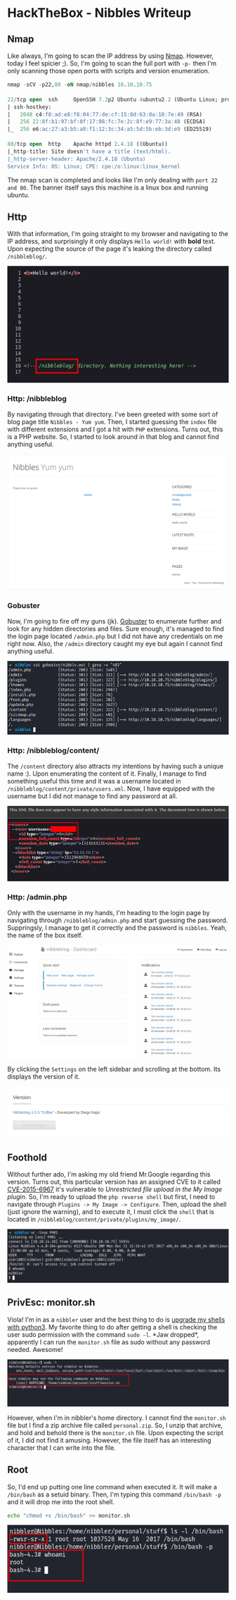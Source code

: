 # HackTheBox - Nibbles Writeup


## Nmap
Like always, I'm going to scan the IP address by using [Nmap](https://nmap.org/). However, today I feel spicier ;). So, I'm going to scan the full port with `-p-` then I'm only scanning those open ports with scripts and version enumeration.

```sql
nmap -sCV -p22,80 -oN nmap/nibbles 10.10.10.75

22/tcp open  ssh     OpenSSH 7.2p2 Ubuntu 4ubuntu2.2 (Ubuntu Linux; protocol 2.0)
| ssh-hostkey: 
|   2048 c4:f8:ad:e8:f8:04:77:de:cf:15:0d:63:0a:18:7e:49 (RSA)
|   256 22:8f:b1:97:bf:0f:17:08:fc:7e:2c:8f:e9:77:3a:48 (ECDSA)
|_  256 e6:ac:27:a3:b5:a9:f1:12:3c:34:a5:5d:5b:eb:3d:e9 (ED25519)

80/tcp open  http    Apache httpd 2.4.18 ((Ubuntu))
|_http-title: Site doesn't have a title (text/html).
|_http-server-header: Apache/2.4.18 (Ubuntu)
Service Info: OS: Linux; CPE: cpe:/o:linux:linux_kernel
```

The nmap scan is completed and looks like I'm only dealing with `port 22 and 80`. The banner itself says this machine is a linux box and running ubuntu.

## Http
With that information, I'm going straight to my browser and navigating to the IP address, and surprisingly it only displays `Hello world!` with **bold** text. Upon expecting the source of the page it's leaking the directory called `/nibbleblog/`.

![view page source](view-page-source.png "view page source")

### Http: /nibbleblog
By navigating through that directory. I've been greeted with some sort of blog page title `Nibbles - Yum yum`.  Then, I started guessing the `index` file with different extensions and I got a hit with `PHP` extensions. Turns out, this is a PHP website. So, I started to look around in that blog and cannot find anything useful.

![nibbles yum yum](nibbles-yum-yum.png "nibbles yum yum")

### Gobuster
Now, I'm going to fire off my guns (jk). [Gobuster](https://github.com/OJ/gobuster) to enumerate further and look for any hidden directories and files. Sure enough, it's managed to find the login page located `/admin.php` but I did not have any credentials on me right now. Also, the `/admin` directory caught my eye but again I cannot find anything useful.

![gobuster](gobuster-result.png "gobuster")

### Http: /nibbleblog/content/
The `/content` directory also attracts my intentions by having such a unique name :). Upon enumerating the content of it. Finally, I manage to find something useful this time and it was a username located in `/nibbleblog/content/private/users.xml`. Now, I have equipped with the username but I did not manage to find any password at all.

![found the username](found-the-username.png "found the username")

### Http: /admin.php
Only with the username in my hands, I'm heading to the login page by navigating through `/nibbleblog/admin.php` and start guessing the password. Suppringsly, I manage to get it correctly and the password is `nibbles`. Yeah, the name of the box itself.

![nibbleblog dashboard](nibbleblog-dashboard.png "nibbleblog dashboard")

By clicking the `Settings` on the left sidebar and scrolling at the bottom. Its displays the version of it.

![nibbleblog version](nibbleblog-version-4.png "nibbleblog version")

## Foothold
Without further ado, I'm asking my old friend Mr.Google regarding this version. Turns out, this particular version has an assigned CVE to it called [CVE-2015-6967](https://nvd.nist.gov/vuln/detail/CVE-2015-6967) it's vulnerable to _Unrestricted file upload in the My Image plugin</font>_. So, I'm ready to upload the `php reverse shell` but first, I need to navigate through `Plugins -> My Image -> Configure`. Then, upload the shell (just ignore the warning), and to execute it, I must click the `shell` that is located in `/nibbleblog/content/private/plugins/my_image/`.

![shell as nibbler](nibbler-shell.png "shell as nibbler")

## PrivEsc: monitor.sh
Viola! I'm in as a `nibbler` user and the best thing to do is [upgrade my shells with python3](https://book.hacktricks.xyz/generic-methodologies-and-resources/shells/full-ttys#python). My favorite thing to do after getting a shell is checking the user sudo permission with the command `sudo -l`. \*Jaw dropped\*, apparently I can run the `monitor.sh` file as sudo without any password needed. Awesome!

![check sudo permission](run-sudo-l.png "check sudo permission")

However, when I'm in nibbler's home directory. I cannot find the `monitor.sh` file but I find a zip archive file called `personal.zip`. So, I unzip that archive, and hold and behold there is the `monitor.sh` file. Upon expecting the script of it, I did not find it amusing. However, the file itself has an interesting character that I can write into the file.

## Root
So, I'd end up putting one line command when executed it. It will make a `/bin/bash` as a setuid binary. Then, I'm typing this command `/bin/bash -p` and it will drop me into the root shell.

```bash
echo "chmod +s /bin/bash" >> monitor.sh
```

![become root](root-shell.png "become root")
